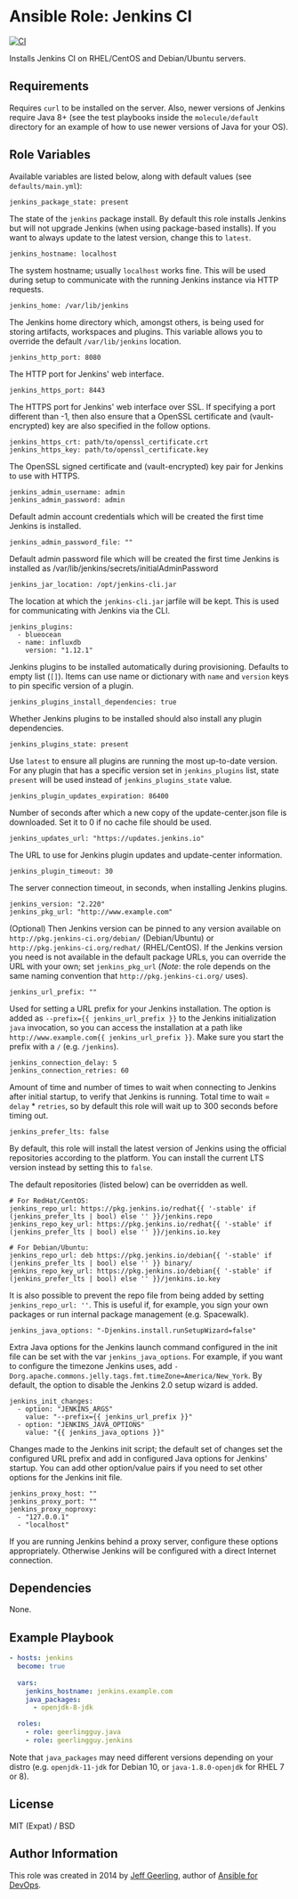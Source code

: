 # Ansible Role: Jenkins CI

[![CI](https://github.com/geerlingguy/ansible-role-jenkins/workflows/CI/badge.svg?event=push)](https://github.com/geerlingguy/ansible-role-jenkins/actions?query=workflow%3ACI)

Installs Jenkins CI on RHEL/CentOS and Debian/Ubuntu servers.

## Requirements

Requires `curl` to be installed on the server. Also, newer versions of Jenkins require Java 8+ (see the test playbooks inside the `molecule/default` directory for an example of how to use newer versions of Java for your OS).

## Role Variables

Available variables are listed below, along with default values (see `defaults/main.yml`):

    jenkins_package_state: present

The state of the `jenkins` package install. By default this role installs Jenkins but will not upgrade Jenkins (when using package-based installs). If you want to always update to the latest version, change this to `latest`.

    jenkins_hostname: localhost

The system hostname; usually `localhost` works fine. This will be used during setup to communicate with the running Jenkins instance via HTTP requests.

    jenkins_home: /var/lib/jenkins

The Jenkins home directory which, amongst others, is being used for storing artifacts, workspaces and plugins. This variable allows you to override the default `/var/lib/jenkins` location.

    jenkins_http_port: 8080

The HTTP port for Jenkins' web interface.

    jenkins_https_port: 8443

The HTTPS port for Jenkins' web interface over SSL. If specifying a port different than -1, then also ensure that a OpenSSL certificate and (vault-encrypted) key are also specified in the follow options.

    jenkins_https_crt: path/to/openssl_certificate.crt
    jenkins_https_key: path/to/openssl_certificate.key

The OpenSSL signed certificate and (vault-encrypted) key pair for Jenkins to use with HTTPS.

    jenkins_admin_username: admin
    jenkins_admin_password: admin

Default admin account credentials which will be created the first time Jenkins is installed.

    jenkins_admin_password_file: ""

Default admin password file which will be created the first time Jenkins is installed as /var/lib/jenkins/secrets/initialAdminPassword

    jenkins_jar_location: /opt/jenkins-cli.jar

The location at which the `jenkins-cli.jar` jarfile will be kept. This is used for communicating with Jenkins via the CLI.

    jenkins_plugins:
      - blueocean
      - name: influxdb
        version: "1.12.1"

Jenkins plugins to be installed automatically during provisioning. Defaults to empty list (`[]`). Items can use name or dictionary with `name` and `version` keys to pin specific version of a plugin.

    jenkins_plugins_install_dependencies: true

Whether Jenkins plugins to be installed should also install any plugin dependencies.

    jenkins_plugins_state: present

Use `latest` to ensure all plugins are running the most up-to-date version. For any plugin that has a specific version set in `jenkins_plugins` list, state `present` will be used instead of `jenkins_plugins_state` value.

    jenkins_plugin_updates_expiration: 86400

Number of seconds after which a new copy of the update-center.json file is downloaded. Set it to 0 if no cache file should be used.

    jenkins_updates_url: "https://updates.jenkins.io"

The URL to use for Jenkins plugin updates and update-center information.

    jenkins_plugin_timeout: 30

The server connection timeout, in seconds, when installing Jenkins plugins.

    jenkins_version: "2.220"
    jenkins_pkg_url: "http://www.example.com"

(Optional) Then Jenkins version can be pinned to any version available on `http://pkg.jenkins-ci.org/debian/` (Debian/Ubuntu) or `http://pkg.jenkins-ci.org/redhat/` (RHEL/CentOS). If the Jenkins version you need is not available in the default package URLs, you can override the URL with your own; set `jenkins_pkg_url` (_Note_: the role depends on the same naming convention that `http://pkg.jenkins-ci.org/` uses).

    jenkins_url_prefix: ""

Used for setting a URL prefix for your Jenkins installation. The option is added as `--prefix={{ jenkins_url_prefix }}` to the Jenkins initialization `java` invocation, so you can access the installation at a path like `http://www.example.com{{ jenkins_url_prefix }}`. Make sure you start the prefix with a `/` (e.g. `/jenkins`).

    jenkins_connection_delay: 5
    jenkins_connection_retries: 60

Amount of time and number of times to wait when connecting to Jenkins after initial startup, to verify that Jenkins is running. Total time to wait = `delay` * `retries`, so by default this role will wait up to 300 seconds before timing out.

    jenkins_prefer_lts: false

By default, this role will install the latest version of Jenkins using the official repositories according to the platform. You can install the current LTS version instead by setting this to `false`.

The default repositories (listed below) can be overridden as well.

    # For RedHat/CentOS:
    jenkins_repo_url: https://pkg.jenkins.io/redhat{{ '-stable' if (jenkins_prefer_lts | bool) else '' }}/jenkins.repo
    jenkins_repo_key_url: https://pkg.jenkins.io/redhat{{ '-stable' if (jenkins_prefer_lts | bool) else '' }}/jenkins.io.key
    
    # For Debian/Ubuntu:
    jenkins_repo_url: deb https://pkg.jenkins.io/debian{{ '-stable' if (jenkins_prefer_lts | bool) else '' }} binary/
    jenkins_repo_key_url: https://pkg.jenkins.io/debian{{ '-stable' if (jenkins_prefer_lts | bool) else '' }}/jenkins.io.key

It is also possible to prevent the repo file from being added by setting  `jenkins_repo_url: ''`. This is useful if, for example, you sign your own packages or run internal package management (e.g. Spacewalk).

    jenkins_java_options: "-Djenkins.install.runSetupWizard=false"

Extra Java options for the Jenkins launch command configured in the init file can be set with the var `jenkins_java_options`. For example, if you want to configure the timezone Jenkins uses, add `-Dorg.apache.commons.jelly.tags.fmt.timeZone=America/New_York`. By default, the option to disable the Jenkins 2.0 setup wizard is added.

    jenkins_init_changes:
      - option: "JENKINS_ARGS"
        value: "--prefix={{ jenkins_url_prefix }}"
      - option: "JENKINS_JAVA_OPTIONS"
        value: "{{ jenkins_java_options }}"

Changes made to the Jenkins init script; the default set of changes set the configured URL prefix and add in configured Java options for Jenkins' startup. You can add other option/value pairs if you need to set other options for the Jenkins init file.

    jenkins_proxy_host: ""
    jenkins_proxy_port: ""
    jenkins_proxy_noproxy:
      - "127.0.0.1"
      - "localhost"

If you are running Jenkins behind a proxy server, configure these options appropriately. Otherwise Jenkins will be configured with a direct Internet connection.

## Dependencies

None.

## Example Playbook

```yaml
- hosts: jenkins
  become: true
  
  vars:
    jenkins_hostname: jenkins.example.com
    java_packages:
      - openjdk-8-jdk

  roles:
    - role: geerlingguy.java
    - role: geerlingguy.jenkins
```

Note that `java_packages` may need different versions depending on your distro (e.g. `openjdk-11-jdk` for Debian 10, or `java-1.8.0-openjdk` for RHEL 7 or 8).

## License

MIT (Expat) / BSD

## Author Information

This role was created in 2014 by [Jeff Geerling](https://www.jeffgeerling.com/), author of [Ansible for DevOps](https://www.ansiblefordevops.com/).
